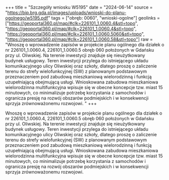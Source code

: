 +++
title = "Szczegóły wniosku W5195"
date = "2024-06-14"
source = "https://bip.brg.gda.pl/images/uploads/wnioski-do-planu-ogolnego/w5195.pdf"
tags = ["obręb: 0060", "wnioski-ogolne"]
geolinks = ["https://geoportal360.pl/map/#clk=226101_1.0060.4&stl=topo", "https://geoportal360.pl/map/#clk=226101_1.0060.4&stl=topo", "https://geoportal360.pl/map/#clk=226101_1.0060.5060&stl=topo", "https://geoportal360.pl/map/#clk=226101_1.0060.58&stl=topo"]
raw = "Wnoszę o wprowadzenie zapisów w projekcie planu ogólnego dla działek o nr 226101_1.0060.4, 226101_1.0060.5 obręb 060 położonych w Gdańsku przy ul. Oliwskiej. Na terenie inwestycji znajduje się  nieużytkowany budynek usługowy. Teren inwestycji przylega do istniejącego układu komunikacyjnego ulicy  Oliwskiej oraz szkoły, dlatego proszę o zaliczenie terenu do strefy wielofunkcyjnej (SW) z planowanym  podstawowym przeznaczeniem pod zabudową mieszkaniową wielorodzinną i funkcją uzupełniającą obejmującą usługi. Wnioskowana zabudowa mieszkaniowa wielorodzinna multifunkcyjna wpisuje się w  obecne koncepcje tzw. miast 15 minutowych, co minimalizuje potrzebę korzystania z samochodów i ogranicza presję na rozwój obszarów podmiejskich i w konsekwencji sprzyja zrównoważonemu rozwojowi. "
+++

Wnoszę o wprowadzenie zapisów w projekcie planu ogólnego dla działek o nr 226101_1.0060.4,
226101_1.0060.5 obręb 060 położonych w Gdańsku przy ul. Oliwskiej. Na terenie inwestycji znajduje się 
nieużytkowany budynek usługowy. Teren inwestycji przylega do istniejącego układu komunikacyjnego ulicy 
Oliwskiej oraz szkoły, dlatego proszę o zaliczenie terenu do strefy wielofunkcyjnej (SW) z planowanym 
podstawowym przeznaczeniem pod zabudową mieszkaniową wielorodzinną i funkcją uzupełniającą
obejmującą usługi. Wnioskowana zabudowa mieszkaniowa wielorodzinna multifunkcyjna wpisuje się w 
obecne koncepcje tzw. miast 15 minutowych, co minimalizuje potrzebę korzystania z samochodów i ogranicza
presję na rozwój obszarów podmiejskich i w konsekwencji sprzyja zrównoważonemu rozwojowi.



